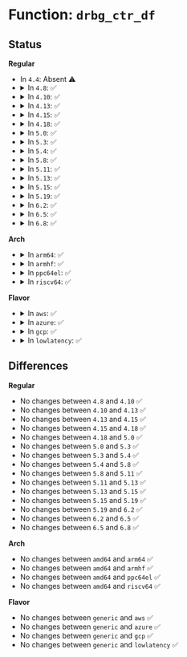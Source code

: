 # Function: <code>drbg_ctr_df</code>

## Status
<b>Regular</b>
<ul>
<li>
In <code>4.4</code>: Absent ⚠️
</li>
<li>
<details>
<summary>In <code>4.8</code>: ✅</summary>

```c
int drbg_ctr_df(struct drbg_state *drbg, unsigned char *df_data, size_t bytes_to_return, struct list_head *seedlist);
```

**Collision:** Unique Static

**Inline:** No

**Transformation:** False

**Instances:**

```
In crypto/drbg.c (ffffffff813ecff0)
Location: crypto/drbg.c:345
Inline: False
Direct callers:
  - crypto/drbg.c:drbg_ctr_update
  - crypto/drbg.c:drbg_ctr_update
```
**Symbols:**

```
ffffffff813ecff0-ffffffff813eda56: drbg_ctr_df (STB_LOCAL)
```
</details>
</li>
<li>
<details>
<summary>In <code>4.10</code>: ✅</summary>

```c
int drbg_ctr_df(struct drbg_state *drbg, unsigned char *df_data, size_t bytes_to_return, struct list_head *seedlist);
```

**Collision:** Unique Static

**Inline:** No

**Transformation:** False

**Instances:**

```
In crypto/drbg.c (ffffffff81406830)
Location: crypto/drbg.c:346
Inline: False
Direct callers:
  - crypto/drbg.c:drbg_ctr_update
  - crypto/drbg.c:drbg_ctr_update
```
**Symbols:**

```
ffffffff81406830-ffffffff81407296: drbg_ctr_df (STB_LOCAL)
```
</details>
</li>
<li>
<details>
<summary>In <code>4.13</code>: ✅</summary>

```c
int drbg_ctr_df(struct drbg_state *drbg, unsigned char *df_data, size_t bytes_to_return, struct list_head *seedlist);
```

**Collision:** Unique Static

**Inline:** No

**Transformation:** False

**Instances:**

```
In crypto/drbg.c (ffffffff81414080)
Location: crypto/drbg.c:346
Inline: False
Direct callers:
  - crypto/drbg.c:drbg_ctr_update
  - crypto/drbg.c:drbg_ctr_update
```
**Symbols:**

```
ffffffff81414080-ffffffff814149e3: drbg_ctr_df (STB_LOCAL)
```
</details>
</li>
<li>
<details>
<summary>In <code>4.15</code>: ✅</summary>

```c
int drbg_ctr_df(struct drbg_state *drbg, unsigned char *df_data, size_t bytes_to_return, struct list_head *seedlist);
```

**Collision:** Unique Static

**Inline:** No

**Transformation:** False

**Instances:**

```
In crypto/drbg.c (ffffffff8143e830)
Location: crypto/drbg.c:346
Inline: False
Direct callers:
  - crypto/drbg.c:drbg_ctr_update
  - crypto/drbg.c:drbg_ctr_update
```
**Symbols:**

```
ffffffff8143e830-ffffffff8143f196: drbg_ctr_df (STB_LOCAL)
```
</details>
</li>
<li>
<details>
<summary>In <code>4.18</code>: ✅</summary>

```c
int drbg_ctr_df(struct drbg_state *drbg, unsigned char *df_data, size_t bytes_to_return, struct list_head *seedlist);
```

**Collision:** Unique Static

**Inline:** No

**Transformation:** False

**Instances:**

```
In crypto/drbg.c (ffffffff81471690)
Location: crypto/drbg.c:346
Inline: False
Direct callers:
  - crypto/drbg.c:drbg_ctr_update
  - crypto/drbg.c:drbg_ctr_update
```
**Symbols:**

```
ffffffff81471690-ffffffff81471fde: drbg_ctr_df (STB_LOCAL)
```
</details>
</li>
<li>
<details>
<summary>In <code>5.0</code>: ✅</summary>

```c
int drbg_ctr_df(struct drbg_state *drbg, unsigned char *df_data, size_t bytes_to_return, struct list_head *seedlist);
```

**Collision:** Unique Static

**Inline:** No

**Transformation:** False

**Instances:**

```
In crypto/drbg.c (ffffffff8148e820)
Location: crypto/drbg.c:345
Inline: False
Direct callers:
  - crypto/drbg.c:drbg_ctr_update
  - crypto/drbg.c:drbg_ctr_update
```
**Symbols:**

```
ffffffff8148e820-ffffffff8148f16e: drbg_ctr_df (STB_LOCAL)
```
</details>
</li>
<li>
<details>
<summary>In <code>5.3</code>: ✅</summary>

```c
int drbg_ctr_df(struct drbg_state *drbg, unsigned char *df_data, size_t bytes_to_return, struct list_head *seedlist);
```

**Collision:** Unique Static

**Inline:** No

**Transformation:** False

**Instances:**

```
In crypto/drbg.c (ffffffff814bc190)
Location: crypto/drbg.c:396
Inline: False
Direct callers:
  - crypto/drbg.c:drbg_ctr_update
  - crypto/drbg.c:drbg_ctr_update
```
**Symbols:**

```
ffffffff814bc190-ffffffff814bcab2: drbg_ctr_df (STB_LOCAL)
```
</details>
</li>
<li>
<details>
<summary>In <code>5.4</code>: ✅</summary>

```c
int drbg_ctr_df(struct drbg_state *drbg, unsigned char *df_data, size_t bytes_to_return, struct list_head *seedlist);
```

**Collision:** Unique Static

**Inline:** No

**Transformation:** False

**Instances:**

```
In crypto/drbg.c (ffffffff814d4e20)
Location: crypto/drbg.c:396
Inline: False
Direct callers:
  - crypto/drbg.c:drbg_ctr_update
  - crypto/drbg.c:drbg_ctr_update
```
**Symbols:**

```
ffffffff814d4e20-ffffffff814d5742: drbg_ctr_df (STB_LOCAL)
```
</details>
</li>
<li>
<details>
<summary>In <code>5.8</code>: ✅</summary>

```c
int drbg_ctr_df(struct drbg_state *drbg, unsigned char *df_data, size_t bytes_to_return, struct list_head *seedlist);
```

**Collision:** Unique Static

**Inline:** No

**Transformation:** False

**Instances:**

```
In crypto/drbg.c (ffffffff81535280)
Location: crypto/drbg.c:396
Inline: False
Direct callers:
  - crypto/drbg.c:drbg_ctr_update
  - crypto/drbg.c:drbg_ctr_update
```
**Symbols:**

```
ffffffff81535280-ffffffff81535a38: drbg_ctr_df (STB_LOCAL)
```
</details>
</li>
<li>
<details>
<summary>In <code>5.11</code>: ✅</summary>

```c
int drbg_ctr_df(struct drbg_state *drbg, unsigned char *df_data, size_t bytes_to_return, struct list_head *seedlist);
```

**Collision:** Unique Static

**Inline:** No

**Transformation:** False

**Instances:**

```
In crypto/drbg.c (ffffffff815521f0)
Location: crypto/drbg.c:396
Inline: False
Direct callers:
  - crypto/drbg.c:drbg_ctr_update
  - crypto/drbg.c:drbg_ctr_update
```
**Symbols:**

```
ffffffff815521f0-ffffffff815529a8: drbg_ctr_df (STB_LOCAL)
```
</details>
</li>
<li>
<details>
<summary>In <code>5.13</code>: ✅</summary>

```c
int drbg_ctr_df(struct drbg_state *drbg, unsigned char *df_data, size_t bytes_to_return, struct list_head *seedlist);
```

**Collision:** Unique Static

**Inline:** No

**Transformation:** False

**Instances:**

```
In crypto/drbg.c (ffffffff8155a7c0)
Location: crypto/drbg.c:397
Inline: False
Direct callers:
  - crypto/drbg.c:drbg_ctr_update
  - crypto/drbg.c:drbg_ctr_update
```
**Symbols:**

```
ffffffff8155a7c0-ffffffff8155b124: drbg_ctr_df (STB_LOCAL)
```
</details>
</li>
<li>
<details>
<summary>In <code>5.15</code>: ✅</summary>

```c
int drbg_ctr_df(struct drbg_state *drbg, unsigned char *df_data, size_t bytes_to_return, struct list_head *seedlist);
```

**Collision:** Unique Static

**Inline:** No

**Transformation:** False

**Instances:**

```
In crypto/drbg.c (ffffffff815bbfa0)
Location: crypto/drbg.c:397
Inline: False
Direct callers:
  - crypto/drbg.c:drbg_ctr_update
  - crypto/drbg.c:drbg_ctr_update
```
**Symbols:**

```
ffffffff815bbfa0-ffffffff815bc92b: drbg_ctr_df (STB_LOCAL)
```
</details>
</li>
<li>
<details>
<summary>In <code>5.19</code>: ✅</summary>

```c
int drbg_ctr_df(struct drbg_state *drbg, unsigned char *df_data, size_t bytes_to_return, struct list_head *seedlist);
```

**Collision:** Unique Static

**Inline:** No

**Transformation:** False

**Instances:**

```
In crypto/drbg.c (ffffffff81665820)
Location: crypto/drbg.c:398
Inline: False
Direct callers:
  - crypto/drbg.c:drbg_ctr_update
  - crypto/drbg.c:drbg_ctr_update
  - crypto/drbg.c:drbg_ctr_update
  - crypto/drbg.c:drbg_ctr_update
```
**Symbols:**

```
ffffffff81665820-ffffffff81666256: drbg_ctr_df (STB_LOCAL)
```
</details>
</li>
<li>
<details>
<summary>In <code>6.2</code>: ✅</summary>

```c
int drbg_ctr_df(struct drbg_state *drbg, unsigned char *df_data, size_t bytes_to_return, struct list_head *seedlist);
```

**Collision:** Unique Static

**Inline:** No

**Transformation:** False

**Instances:**

```
In crypto/drbg.c (ffffffff8171f840)
Location: crypto/drbg.c:398
Inline: False
Direct callers:
  - crypto/drbg.c:drbg_ctr_update
  - crypto/drbg.c:drbg_ctr_update
  - crypto/drbg.c:drbg_ctr_update
  - crypto/drbg.c:drbg_ctr_update
```
**Symbols:**

```
ffffffff8171f840-ffffffff8172027c: drbg_ctr_df (STB_LOCAL)
```
</details>
</li>
<li>
<details>
<summary>In <code>6.5</code>: ✅</summary>

```c
int drbg_ctr_df(struct drbg_state *drbg, unsigned char *df_data, size_t bytes_to_return, struct list_head *seedlist);
```

**Collision:** Unique Static

**Inline:** No

**Transformation:** False

**Instances:**

```
In crypto/drbg.c (ffffffff8175b130)
Location: crypto/drbg.c:398
Inline: False
Direct callers:
  - crypto/drbg.c:drbg_ctr_update
  - crypto/drbg.c:drbg_ctr_update
```
**Symbols:**

```
ffffffff8175b130-ffffffff8175bb7c: drbg_ctr_df (STB_LOCAL)
```
</details>
</li>
<li>
<details>
<summary>In <code>6.8</code>: ✅</summary>

```c
int drbg_ctr_df(struct drbg_state *drbg, unsigned char *df_data, size_t bytes_to_return, struct list_head *seedlist);
```

**Collision:** Unique Static

**Inline:** No

**Transformation:** False

**Instances:**

```
In crypto/drbg.c (ffffffff8179d030)
Location: crypto/drbg.c:386
Inline: False
Direct callers:
  - crypto/drbg.c:drbg_ctr_update
  - crypto/drbg.c:drbg_ctr_update
```
**Symbols:**

```
ffffffff8179d030-ffffffff8179da7c: drbg_ctr_df (STB_LOCAL)
```
</details>
</li>
</ul>
<b>Arch</b>
<ul>
<li>
<details>
<summary>In <code>arm64</code>: ✅</summary>

```c
int drbg_ctr_df(struct drbg_state *drbg, unsigned char *df_data, size_t bytes_to_return, struct list_head *seedlist);
```

**Collision:** Unique Static

**Inline:** No

**Transformation:** False

**Instances:**

```
In crypto/drbg.c (ffff8000105d2408)
Location: crypto/drbg.c:396
Inline: False
Direct callers:
  - crypto/drbg.c:drbg_ctr_update
  - crypto/drbg.c:drbg_ctr_update
  - crypto/drbg.c:drbg_ctr_update
```
**Symbols:**

```
ffff8000105d2408-ffff8000105d2974: drbg_ctr_df (STB_LOCAL)
```
</details>
</li>
<li>
<details>
<summary>In <code>armhf</code>: ✅</summary>

```c
int drbg_ctr_df(struct drbg_state *drbg, unsigned char *df_data, size_t bytes_to_return, struct list_head *seedlist);
```

**Collision:** Unique Static

**Inline:** No

**Transformation:** False

**Instances:**

```
In crypto/drbg.c (c077eb68)
Location: crypto/drbg.c:396
Inline: False
Direct callers:
  - crypto/drbg.c:drbg_ctr_update
  - crypto/drbg.c:drbg_ctr_update
```
**Symbols:**

```
c077eb68-c077f094: drbg_ctr_df (STB_LOCAL)
```
</details>
</li>
<li>
<details>
<summary>In <code>ppc64el</code>: ✅</summary>

```c
int drbg_ctr_df(struct drbg_state *drbg, unsigned char *df_data, size_t bytes_to_return, struct list_head *seedlist);
```

**Collision:** Unique Static

**Inline:** No

**Transformation:** False

**Instances:**

```
In crypto/drbg.c (c00000000075dc50)
Location: crypto/drbg.c:396
Inline: False
Direct callers:
  - crypto/drbg.c:drbg_ctr_update
  - crypto/drbg.c:drbg_ctr_update
  - crypto/drbg.c:drbg_ctr_update
```
**Symbols:**

```
c00000000075dc50-c00000000075e318: drbg_ctr_df (STB_LOCAL)
```
</details>
</li>
<li>
<details>
<summary>In <code>riscv64</code>: ✅</summary>

```c
int drbg_ctr_df(struct drbg_state *drbg, unsigned char *df_data, size_t bytes_to_return, struct list_head *seedlist);
```

**Collision:** Unique Static

**Inline:** No

**Transformation:** False

**Instances:**

```
In crypto/drbg.c (ffffffe000416cf8)
Location: crypto/drbg.c:396
Inline: False
Direct callers:
  - crypto/drbg.c:drbg_ctr_update
  - crypto/drbg.c:drbg_ctr_update
  - crypto/drbg.c:drbg_ctr_update
```
**Symbols:**

```
ffffffe000416cf8-ffffffe0004171bc: drbg_ctr_df (STB_LOCAL)
```
</details>
</li>
</ul>
<b>Flavor</b>
<ul>
<li>
<details>
<summary>In <code>aws</code>: ✅</summary>

```c
int drbg_ctr_df(struct drbg_state *drbg, unsigned char *df_data, size_t bytes_to_return, struct list_head *seedlist);
```

**Collision:** Unique Static

**Inline:** No

**Transformation:** False

**Instances:**

```
In crypto/drbg.c (ffffffff814cd400)
Location: crypto/drbg.c:396
Inline: False
Direct callers:
  - crypto/drbg.c:drbg_ctr_update
  - crypto/drbg.c:drbg_ctr_update
```
**Symbols:**

```
ffffffff814cd400-ffffffff814cdd22: drbg_ctr_df (STB_LOCAL)
```
</details>
</li>
<li>
<details>
<summary>In <code>azure</code>: ✅</summary>

```c
int drbg_ctr_df(struct drbg_state *drbg, unsigned char *df_data, size_t bytes_to_return, struct list_head *seedlist);
```

**Collision:** Unique Static

**Inline:** No

**Transformation:** False

**Instances:**

```
In crypto/drbg.c (ffffffff814bde20)
Location: crypto/drbg.c:396
Inline: False
Direct callers:
  - crypto/drbg.c:drbg_ctr_update
  - crypto/drbg.c:drbg_ctr_update
```
**Symbols:**

```
ffffffff814bde20-ffffffff814be742: drbg_ctr_df (STB_LOCAL)
```
</details>
</li>
<li>
<details>
<summary>In <code>gcp</code>: ✅</summary>

```c
int drbg_ctr_df(struct drbg_state *drbg, unsigned char *df_data, size_t bytes_to_return, struct list_head *seedlist);
```

**Collision:** Unique Static

**Inline:** No

**Transformation:** False

**Instances:**

```
In crypto/drbg.c (ffffffff814c9490)
Location: crypto/drbg.c:396
Inline: False
Direct callers:
  - crypto/drbg.c:drbg_ctr_update
  - crypto/drbg.c:drbg_ctr_update
```
**Symbols:**

```
ffffffff814c9490-ffffffff814c9db2: drbg_ctr_df (STB_LOCAL)
```
</details>
</li>
<li>
<details>
<summary>In <code>lowlatency</code>: ✅</summary>

```c
int drbg_ctr_df(struct drbg_state *drbg, unsigned char *df_data, size_t bytes_to_return, struct list_head *seedlist);
```

**Collision:** Unique Static

**Inline:** No

**Transformation:** False

**Instances:**

```
In crypto/drbg.c (ffffffff814e1f60)
Location: crypto/drbg.c:396
Inline: False
Direct callers:
  - crypto/drbg.c:drbg_ctr_update
  - crypto/drbg.c:drbg_ctr_update
```
**Symbols:**

```
ffffffff814e1f60-ffffffff814e2882: drbg_ctr_df (STB_LOCAL)
```
</details>
</li>
</ul>

## Differences
<b>Regular</b>
<ul>
<li>
No changes between <code>4.8</code> and <code>4.10</code> ✅
</li>
<li>
No changes between <code>4.10</code> and <code>4.13</code> ✅
</li>
<li>
No changes between <code>4.13</code> and <code>4.15</code> ✅
</li>
<li>
No changes between <code>4.15</code> and <code>4.18</code> ✅
</li>
<li>
No changes between <code>4.18</code> and <code>5.0</code> ✅
</li>
<li>
No changes between <code>5.0</code> and <code>5.3</code> ✅
</li>
<li>
No changes between <code>5.3</code> and <code>5.4</code> ✅
</li>
<li>
No changes between <code>5.4</code> and <code>5.8</code> ✅
</li>
<li>
No changes between <code>5.8</code> and <code>5.11</code> ✅
</li>
<li>
No changes between <code>5.11</code> and <code>5.13</code> ✅
</li>
<li>
No changes between <code>5.13</code> and <code>5.15</code> ✅
</li>
<li>
No changes between <code>5.15</code> and <code>5.19</code> ✅
</li>
<li>
No changes between <code>5.19</code> and <code>6.2</code> ✅
</li>
<li>
No changes between <code>6.2</code> and <code>6.5</code> ✅
</li>
<li>
No changes between <code>6.5</code> and <code>6.8</code> ✅
</li>
</ul>
<b>Arch</b>
<ul>
<li>
No changes between <code>amd64</code> and <code>arm64</code> ✅
</li>
<li>
No changes between <code>amd64</code> and <code>armhf</code> ✅
</li>
<li>
No changes between <code>amd64</code> and <code>ppc64el</code> ✅
</li>
<li>
No changes between <code>amd64</code> and <code>riscv64</code> ✅
</li>
</ul>
<b>Flavor</b>
<ul>
<li>
No changes between <code>generic</code> and <code>aws</code> ✅
</li>
<li>
No changes between <code>generic</code> and <code>azure</code> ✅
</li>
<li>
No changes between <code>generic</code> and <code>gcp</code> ✅
</li>
<li>
No changes between <code>generic</code> and <code>lowlatency</code> ✅
</li>
</ul>
